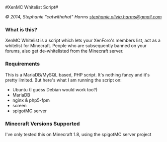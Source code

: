 #XenMC Whitelist Script#

*&copy; 2014, Stephanie "catwithahat" Harms <stephanie.olivia.harms@gmail.com>*

### What is this?
XenMC Whitelist is a script which lets your XenForo's members list, act as a whitelist for Minecraft.
People who are subsequently banned on your forums, also get de-whitelisted from the Minecraft server.

### Requirements
This is a MariaDB/MySQL based, PHP script. It's nothing fancy and it's pretty limited. But here's what
I am running the script on:

* Ubuntu (I guess Debian would work too?)
* MariaDB
* nginx & php5-fpm
* screen
* spigotMC server

### Minecraft Versions Supported
I've only tested this on Minecraft 1.8, using the spigotMC server project